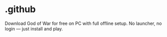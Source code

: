 # .github
Download God of War for free on PC with full offline setup. No launcher, no login — just install and play.
